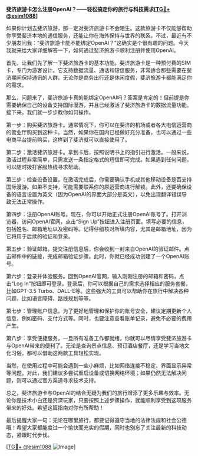 **斐济旅游卡怎么注册OpenAI？——轻松搞定你的旅行与科技需求[[TG💪+ @esim1088](https://t.me/s/esim1088)]**

如果你计划去斐济旅游，那一定对斐济旅游卡不会陌生。这款旅游卡不仅能够帮助你享受斐济本地的通信服务，还能让你在海外保持与世界的联系。不过，最近有不少朋友问我：“斐济旅游卡能不能绑定OpenAI？”这确实是个很有趣的问题。今天我就来给大家详细解答一下，如何通过斐济旅游卡顺利注册并使用OpenAI。

首先，让我们先了解一下斐济旅游卡的基本功能。斐济旅游卡是一种预付费的SIM卡，专门为游客设计。它支持数据流量、通话和短信服务，非常适合那些需要在斐济期间保持通讯的人群。无论你是商务出行还是休闲度假，斐济旅游卡都能满足你的需求。

那么，问题来了，斐济旅游卡真的能绑定OpenAI吗？答案是肯定的！但前提是你需要确保自己的设备支持国际漫游，并且已经激活了斐济旅游卡的数据流量功能。接下来，我们就一步步教你如何操作。

第一步：购买斐济旅游卡。通常情况下，你可以在斐济的机场或者各大电信运营商的营业厅购买到这种卡。当然，如果你在国内已经做好充分准备，也可以通过一些电商平台提前购买，这样到了斐济就可以直接使用了。

第二步：激活斐济旅游卡。拿到卡后，按照说明书上的指引进行激活。一般来说，激活过程非常简单，只需发送一条指定格式的短信即可完成。如果遇到任何问题，可以随时拨打客服热线寻求帮助。

第三步：检查设备设置。在激活完成后，你需要确认手机或其他移动设备是否支持国际漫游。如果不支持，可能需要联系你的原运营商进行解锁。此外，还要确保设备的语言设置为英文（因为OpenAI的界面大部分是英文），以免出现翻译错误导致无法正常操作。

第四步：注册OpenAI账号。现在，你可以开始正式注册OpenAI账号了。打开浏览器，访问OpenAI官网，点击“Sign Up”按钮进入注册页面。填写必要的信息，包括姓名、邮箱地址以及密码等。记得仔细核对所填内容，尤其是邮箱地址，因为它将用于后续的验证和登录。

第五步：验证邮箱。提交注册信息后，你会收到一封来自OpenAI的验证邮件。点击邮件中的链接，完成邮箱验证步骤。此时，你就已经成功创建了一个OpenAI账号。

第六步：登录并体验服务。回到OpenAI官网，输入刚刚注册的邮箱和密码，点击“Log In”按钮即可登录。登录后，你可以根据自己的需求选择相应的服务套餐，比如GPT-3.5 Turbo、DALL-E等。这些强大的工具可以帮助你在旅行中解决各种问题，比如语言障碍、路线规划等等。

第七步：管理账户信息。为了更好地管理和保护你的账号安全，建议定期更新个人信息，例如密码、支付方式等。同时，也要注意查看账单记录，避免不必要的费用产生。

第八步：享受便捷服务。一旦所有准备工作都就绪，你就可以尽情享受斐济旅游卡与OpenAI带来的便利了。无论是查询景点信息、预订酒店餐厅，还是学习当地文化习俗，都可以借助这两款工具轻松实现。

当然，在使用过程中可能会遇到一些小麻烦，比如网络连接不稳定、界面显示异常等问题。对此，我们建议多尝试重启设备或切换网络环境；如果仍然无法解决问题，则可以通过官方渠道寻求技术支持。

总之，斐济旅游卡与OpenAI的结合无疑为我们的旅行增添了更多乐趣与效率。无论你是技术小白还是资深玩家，只要按照上述步骤操作，就能顺利享受到这项服务带来的好处。希望这篇指南对你有所帮助！

最后提醒大家一句：无论在哪里旅行，都要记得遵守当地的法律法规和社会公德哦！希望大家都能度过一个愉快而充实的假期，同时也别忘了关注最新的科技动态，紧跟时代步伐。

[[TG💪+ @esim1088](https://t.me/s/esim1088) ![Image](https://i.postimg.cc/4NQfJmqS/Snipaste-2025-05-13-00-14-12.png)]